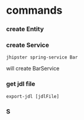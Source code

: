 commands
========

### create Entity



### create Service
```code
jhipster spring-service Bar
```
will create BarService

### get jdl file
`export-jdl [jdlFile]`


### S
